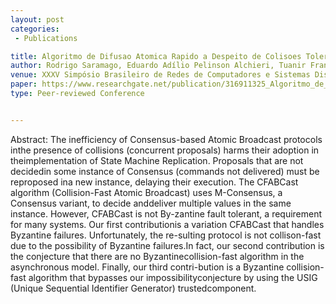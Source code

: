 ```yaml
---
layout: post
categories:
 - Publications

title: Algoritmo de Difusao Atomica Rapido a Despeito de Colisoes Tolerante a Falhas Bizantinas
author: Rodrigo Saramago, Eduardo Adílio Pelinson Alchieri, Tuanir França Rezende, Lásaro Camargos
venue: XXXV Simpósio Brasileiro de Redes de Computadores e Sistemas Distribuídos (SBRC)At: Belem, PA, Brazil
paper: https://www.researchgate.net/publication/316911325_Algoritmo_de_Difusao_Atomica_Rapido_a_Despeito_de_Colisoes_Tolerante_a_Falhas_Bizantinas 
type: Peer-reviewed Conference


---
```

Abstract: The inefficiency of Consensus-based Atomic Broadcast protocols inthe presence of collisions (concurrent proposals) harms their adoption in theimplementation of State Machine Replication.  Proposals that are not decidedin some instance of Consensus (commands not delivered) must be reproposed ina new instance, delaying their execution.  The CFABCast algorithm (Collision-Fast Atomic Broadcast) uses M-Consensus, a Consensus variant, to decide anddeliver multiple values in the same instance.   However,  CFABCast is not By-zantine fault tolerant, a requirement for many systems.  Our first contributionis a variation CFABCast that handles Byzantine failures. Unfortunately, the re-sulting protocol is not collison-fast due to the possibility of Byzantine failures.In fact, our second contribution is the conjecture that there are no Byzantinecollision-fast algorithm in the asynchronous model.  Finally, our third contri-bution is a Byzantine collision-fast algorithm that bypasses our impossibilityconjecture by using the USIG (Unique Sequential Identifier Generator) trustedcomponent. 
